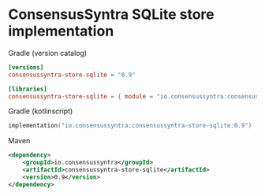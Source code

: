 # ConsensusSyntra SQLite store implementation

Gradle (version catalog)

```toml
[versions]
consensussyntra-store-sqlite = "0.9"

[libraries]
consensussyntra-store-sqlite = { module = "io.consensussyntra:consensussyntra-store-sqlite", version.ref = "consensussyntra-store-sqlite" }
```

Gradle (kotlinscript)

```kotlin
implementation("io.consensussyntra:consensussyntra-store-sqlite:0.9")
```

Maven

```xml
<dependency>
    <groupId>io.consensussyntra</groupId>
    <artifactId>consensussyntra-store-sqlite</artifactId>
    <version>0.9</version>
</dependency>
```